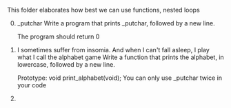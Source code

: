 This folder elaborates how best we can use functions, nested loops

0. _putchar
Write a program that prints _putchar, followed by a new line.

    The program should return 0

1. I sometimes suffer from insomia. And when I can't fall asleep, I play what I call the alphabet game
Write a function that prints the alphabet, in lowercase, followed by a new line.

    Prototype: void print_alphabet(void);
    You can only use _putchar twice in your code

2.